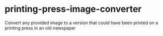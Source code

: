 # printing-press-image-converter
Convert any provided image to a version that could have been printed on a printing press in an old newspaper

